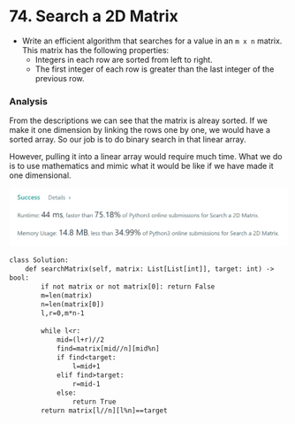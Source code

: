 # 74. Search a 2D Matrix

* Write an efficient algorithm that searches for a value in an `m x n` matrix. This matrix has the following properties:
  * Integers in each row are sorted from left to right.
  * The first integer of each row is greater than the last integer of the previous row.

### Analysis

From the descriptions we can see that the matrix is alreay sorted. If we make it one dimension by linking the rows one by one, we would have a sorted array. So our job is to do binary search in that linear array.&#x20;

However, pulling it into a linear array would require much time. What we do is to use mathematics and mimic what it would be like if we have made it one dimensional.&#x20;

![](<../.gitbook/assets/image (19) (1) (1) (1) (1).png>)

```
class Solution:
    def searchMatrix(self, matrix: List[List[int]], target: int) -> bool:
        if not matrix or not matrix[0]: return False
        m=len(matrix)
        n=len(matrix[0])
        l,r=0,m*n-1
        
        while l<r:
            mid=(l+r)//2
            find=matrix[mid//n][mid%n]
            if find<target:
                l=mid+1
            elif find>target:
                r=mid-1
            else:
                return True
        return matrix[l//n][l%n]==target
```
